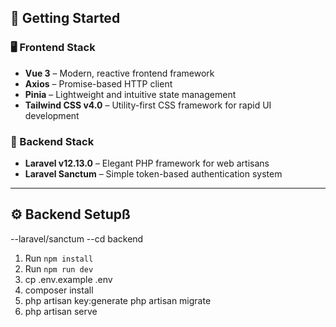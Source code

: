 ## 🚀 Getting Started

### 🖥️ Frontend Stack
- **Vue 3** – Modern, reactive frontend framework  
- **Axios** – Promise-based HTTP client  
- **Pinia** – Lightweight and intuitive state management  
- **Tailwind CSS v4.0** – Utility-first CSS framework for rapid UI development  

### 🔧 Backend Stack
- **Laravel v12.13.0** – Elegant PHP framework for web artisans  
- **Laravel Sanctum** – Simple token-based authentication system  

---

## ⚙️ Backend Setupß
--laravel/sanctum 
--cd backend
1. Run `npm install`
2. Run `npm run dev`
3. cp .env.example .env
4. composer install
5. php artisan key:generate
   php artisan migrate
6. php artisan serve
